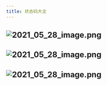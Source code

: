 ```yaml
---
title: 状态码大全
---
```


## ![2021_05_28_image.png](https://cdn.logseq.com/%2F1e5b0e5f-d368-4a5d-86eb-09a690ee15d73238831c-f370-478e-945a-9523fff0ae462021_05_28_image.png?Expires=4775796085&Signature=Ucd4ii5RZrD5h144665hYbIJUfHwweCqxJcUrosuwqoIDSUar8KgAurfy9ZerMIUK2aRSBp6FxLiUIntzDU7fzg-Pnhp4QIJ2SY6xWBB8t6nxve6i-SG70sLRze4y~PXQ1nlFpksy4VVf2tnv6w-LNCdwsU8Ck~MH0fNAiKsjMWUZJ9jMuPCuZL44IcaBSp6rNNL0eN169ngZcfAL66PQXYDFwZYVUj-9yKlSg0rNXjbTaeQKmbQM9O-ooABmU4JC8hYT-yGI631KfsbUXJK5nyXQFthIx2qSbAXY5B6pa8OIFBDOI5pEADxgsDpLLgMMx5NCWwzApK20Gr7N1ASgA__&Key-Pair-Id=APKAJE5CCD6X7MP6PTEA)
## ![2021_05_28_image.png](https://cdn.logseq.com/%2F1e5b0e5f-d368-4a5d-86eb-09a690ee15d7b7fecfee-9f9d-4c0f-9057-d83879d951582021_05_28_image.png?Expires=4775796098&Signature=PYzRb8uxj-h07k-QpPT4MocSAkbGTpF8qOlSJzFZ4gtqt30jinBLfA834VnJlE7i-famyDKBKWYNBPoWoVkqfqWonGw1zB1aM-a-2SMfPPEhaWizzYj~c9FvMPbPMW0ZvYlFXULrhkiodMzF0KAopNHz8x6MbZcV1u9uS3KdcaAbmUhAFc0HxfLm4L-pzKIFN2uS9NsgL02DTlhuTEG5WDTUi5SN~HfMXAxhjFCo5JzaDM6uj73e4A2tVcVaFkrSQv1TnKuXARLtbcD5BgW7Dh9Mk8doEYcIIShP-gw7WFsUpAASWnMUFbL6oe8f-CYuNxZHjQdntOWo3y4aLffcYQ__&Key-Pair-Id=APKAJE5CCD6X7MP6PTEA)
## ![2021_05_28_image.png](https://cdn.logseq.com/%2F1e5b0e5f-d368-4a5d-86eb-09a690ee15d7b1d70812-1816-42d0-806b-06b17aab13822021_05_28_image.png?Expires=4775796118&Signature=K0l4SVjAN1iH961~a~xIKG8IwgYjCFLr-eAM29jVr67wkS7hYPAgZ5-Oaw8ca~4e~4fxZn~tg43Ft7Vw~Q5gjvs70BE9uIIIqayjsbnym7sj9lOR~J4ZaMcpphXo4EDnZDzpTo5QU44DGKeGSzlbSOg9tPKKk8K8mJ52Ei7ck2ovV20IdBsvu8U-zmMv6HTJXHM0Qp46bQB3wHQ4Qox86E~Kh-CvSmlsarS2Je4ebFGpznkX5Lq48xWi3fROY9lgUKTn8W299~iuKH54fcantJvinHQV-DzSF3TI~ymdu3Ueh-5HPV3TsnrVpBnVzt~pYdKqUZRXC1sHoZF0hCNCDQ__&Key-Pair-Id=APKAJE5CCD6X7MP6PTEA)
